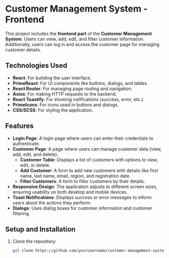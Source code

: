 # Customer Management System - Frontend

This project includes the **frontend part** of the **Customer Management System**. Users can view, add, edit, and filter customer information. Additionally, users can log in and access the customer page for managing customer details.

## Technologies Used
- **React**: For building the user interface.
- **PrimeReact**: For UI components like buttons, dialogs, and tables.
- **React Router**: For managing page routing and navigation.
- **Axios**: For making HTTP requests to the backend.
- **React Toastify**: For showing notifications (success, error, etc.).
- **PrimeIcons**: For icons used in buttons and dialogs.
- **CSS/SCSS**: For styling the application.

## Features
- **Login Page**: A login page where users can enter their credentials to authenticate.
- **Customer Page**: A page where users can manage customer data (view, add, edit, and delete).
  - **Customer Table**: Displays a list of customers with options to view, edit, or delete.
  - **Add Customer**: A form to add new customers with details like first name, last name, email, region, and registration date.
  - **Filter Customers**: A form to filter customers by their details.
- **Responsive Design**: The application adjusts to different screen sizes, ensuring usability on both desktop and mobile devices.
- **Toast Notifications**: Displays success or error messages to inform users about the actions they perform.
- **Dialogs**: Uses dialog boxes for customer information and customer filtering.
  
## Setup and Installation

1. Clone the repository:
   ```bash
   git clone https://github.com/yourusername/customer-management-system-frontend.git
